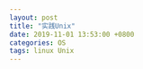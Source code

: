 ```yaml
---
layout: post
title: "实践Unix"
date: 2019-11-01 13:53:00 +0800
categories: OS
tags: linux Unix
---
```



